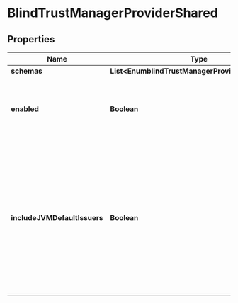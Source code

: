 

# BlindTrustManagerProviderShared


## Properties

| Name | Type | Description | Notes |
|------------ | ------------- | ------------- | -------------|
|**schemas** | **List&lt;EnumblindTrustManagerProviderSchemaUrn&gt;** |  |  |
|**enabled** | **Boolean** | Indicate whether the Trust Manager Provider is enabled for use. |  |
|**includeJVMDefaultIssuers** | **Boolean** | Indicates whether certificates issued by an authority included in the JVM&#39;s set of default issuers should be automatically trusted, even if they would not otherwise be trusted by this provider. |  [optional] |



